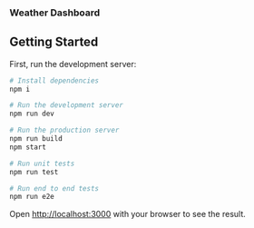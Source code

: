 ### Weather Dashboard

## Getting Started

First, run the development server:

```bash
# Install dependencies
npm i

# Run the development server
npm run dev

# Run the production server
npm run build
npm start

# Run unit tests
npm run test

# Run end to end tests
npm run e2e

```

Open [http://localhost:3000](http://localhost:3000) with your browser to see the result.

